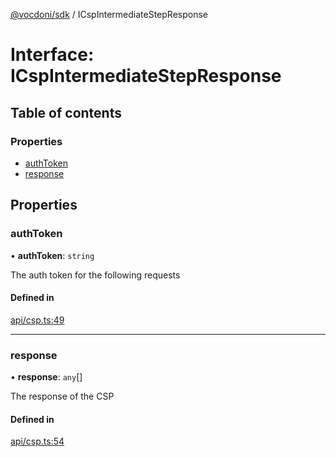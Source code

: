 [@vocdoni/sdk](/sdk) / ICspIntermediateStepResponse

# Interface: ICspIntermediateStepResponse

## Table of contents

### Properties

- [authToken](ICspIntermediateStepResponse#authtoken)
- [response](ICspIntermediateStepResponse#response)

## Properties

### authToken

• **authToken**: `string`

The auth token for the following requests

#### Defined in

[api/csp.ts:49](https://github.com/vocdoni/vocdoni-sdk/blob/9c64446/src/api/csp.ts#L49)

___

### response

• **response**: `any`[]

The response of the CSP

#### Defined in

[api/csp.ts:54](https://github.com/vocdoni/vocdoni-sdk/blob/9c64446/src/api/csp.ts#L54)
